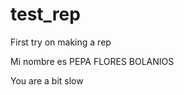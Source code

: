 test_rep
========

First try on making a rep

Mi nombre es PEPA FLORES BOLANIOS

You are a bit slow
